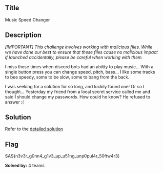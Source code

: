## Title 
Music Speed Changer
 
## Description 
*[IMPORTANT] This challenge involves working with malicious files. While we have done our best to ensure that these files cause no malicious impact if launched accidentally, please be careful when working with them.*

I miss those times when discord bots had an ability to play music... With a single button press you can change speed, pitch, bass... I like some tracks to bee speedy, some to be slow, some to bang from the back.

I was seeking for a solution for so long, and luckily found one! Or so I thought... Yesterday my friend from a local secret service called me and said I should change my passwords. How could he know? He refused to answer :(
 
## Solution 
Refer to the [detailed solution](./writeup/) 
 
## Flag 
SAS{n3v3r_g0nn4_g1v3_up_u51ng_unp0pul4r_50ftw4r3}
 
**Solved by:** 4 teams